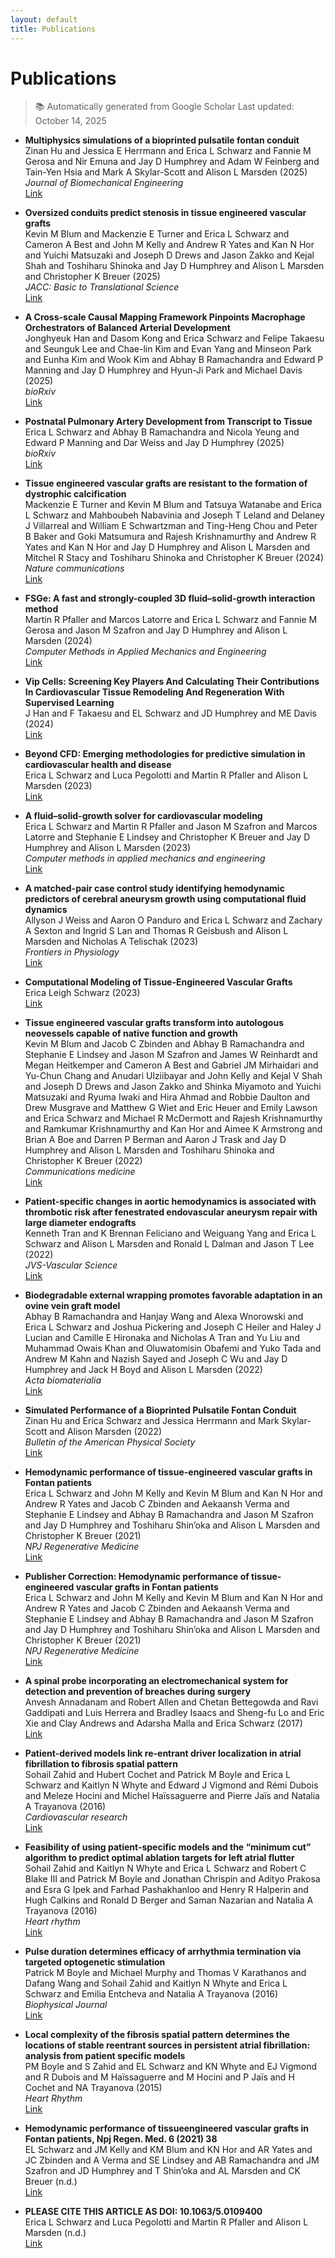 ```yaml
---
layout: default
title: Publications
---
```


# Publications

> 📚 Automatically generated from Google Scholar
> Last updated: October 14, 2025


- **Multiphysics simulations of a bioprinted pulsatile fontan conduit**  
  Zinan Hu and Jessica E Herrmann and Erica L Schwarz and Fannie M Gerosa and Nir Emuna and Jay D Humphrey and Adam W Feinberg and Tain-Yen Hsia and Mark A Skylar-Scott and Alison L Marsden (2025)  
  *Journal of Biomechanical Engineering*  
  [Link](https://asmedigitalcollection.asme.org/biomechanical/article-abstract/147/7/071001/1214591)

- **Oversized conduits predict stenosis in tissue engineered vascular grafts**  
  Kevin M Blum and Mackenzie E Turner and Erica L Schwarz and Cameron A Best and John M Kelly and Andrew R Yates and Kan N Hor and Yuichi Matsuzaki and Joseph D Drews and Jason Zakko and Kejal Shah and Toshiharu Shinoka and Jay D Humphrey and Alison L Marsden and Christopher K Breuer (2025)  
  *JACC: Basic to Translational Science*  
  [Link](https://www.sciencedirect.com/science/article/pii/S2452302X25000658)

- **A Cross-scale Causal Mapping Framework Pinpoints Macrophage Orchestrators of Balanced Arterial Development**  
  Jonghyeuk Han and Dasom Kong and Erica Schwarz and Felipe Takaesu and Seunguk Lee and Chae-lin Kim and Evan Yang and Minseon Park and Eunha Kim and Wook Kim and Abhay B Ramachandra and Edward P Manning and Jay D Humphrey and Hyun-Ji Park and Michael Davis (2025)  
  *bioRxiv*  
  [Link](https://www.biorxiv.org/content/10.1101/2025.10.08.681286.abstract)

- **Postnatal Pulmonary Artery Development from Transcript to Tissue**  
  Erica L Schwarz and Abhay B Ramachandra and Nicola Yeung and Edward P Manning and Dar Weiss and Jay D Humphrey (2025)  
  *bioRxiv*  
  [Link](https://pmc.ncbi.nlm.nih.gov/articles/PMC12157632/)

- **Tissue engineered vascular grafts are resistant to the formation of dystrophic calcification**  
  Mackenzie E Turner and Kevin M Blum and Tatsuya Watanabe and Erica L Schwarz and Mahboubeh Nabavinia and Joseph T Leland and Delaney J Villarreal and William E Schwartzman and Ting-Heng Chou and Peter B Baker and Goki Matsumura and Rajesh Krishnamurthy and Andrew R Yates and Kan N Hor and Jay D Humphrey and Alison L Marsden and Mitchel R Stacy and Toshiharu Shinoka and Christopher K Breuer (2024)  
  *Nature communications*  
  [Link](https://www.nature.com/articles/s41467-024-46431-4)

- **FSGe: A fast and strongly-coupled 3D fluid–solid-growth interaction method**  
  Martin R Pfaller and Marcos Latorre and Erica L Schwarz and Fannie M Gerosa and Jason M Szafron and Jay D Humphrey and Alison L Marsden (2024)  
  *Computer Methods in Applied Mechanics and Engineering*  
  [Link](https://www.sciencedirect.com/science/article/pii/S0045782524005152)

- **Vip Cells: Screening Key Players And Calculating Their Contributions In Cardiovascular Tissue Remodeling And Regeneration With Supervised Learning**  
  J Han and F Takaesu and EL Schwarz and JD Humphrey and ME Davis (2024)  
  [Link](https://scholar.google.com/scholar?cluster=8431695312055723732&hl=en&oi=scholarr)

- **Beyond CFD: Emerging methodologies for predictive simulation in cardiovascular health and disease**  
  Erica L Schwarz and Luca Pegolotti and Martin R Pfaller and Alison L Marsden (2023)  
  [Link](https://pubs.aip.org/aip/bpr/article/4/1/011301/2879057)

- **A fluid–solid-growth solver for cardiovascular modeling**  
  Erica L Schwarz and Martin R Pfaller and Jason M Szafron and Marcos Latorre and Stephanie E Lindsey and Christopher K Breuer and Jay D Humphrey and Alison L Marsden (2023)  
  *Computer methods in applied mechanics and engineering*  
  [Link](https://www.sciencedirect.com/science/article/pii/S004578252300436X)

- **A matched-pair case control study identifying hemodynamic predictors of cerebral aneurysm growth using computational fluid dynamics**  
  Allyson J Weiss and Aaron O Panduro and Erica L Schwarz and Zachary A Sexton and Ingrid S Lan and Thomas R Geisbush and Alison L Marsden and Nicholas A Telischak (2023)  
  *Frontiers in Physiology*  
  [Link](https://www.frontiersin.org/journals/physiology/articles/10.3389/fphys.2023.1300754/full)

- **Computational Modeling of Tissue-Engineered Vascular Grafts**  
  Erica Leigh Schwarz (2023)  
  [Link](https://search.proquest.com/openview/6fd0b56d3551b51cbdb994571d712980/1?pq-origsite=gscholar&cbl=18750&diss=y)

- **Tissue engineered vascular grafts transform into autologous neovessels capable of native function and growth**  
  Kevin M Blum and Jacob C Zbinden and Abhay B Ramachandra and Stephanie E Lindsey and Jason M Szafron and James W Reinhardt and Megan Heitkemper and Cameron A Best and Gabriel JM Mirhaidari and Yu-Chun Chang and Anudari Ulziibayar and John Kelly and Kejal V Shah and Joseph D Drews and Jason Zakko and Shinka Miyamoto and Yuichi Matsuzaki and Ryuma Iwaki and Hira Ahmad and Robbie Daulton and Drew Musgrave and Matthew G Wiet and Eric Heuer and Emily Lawson and Erica Schwarz and Michael R McDermott and Rajesh Krishnamurthy and Ramkumar Krishnamurthy and Kan Hor and Aimee K Armstrong and Brian A Boe and Darren P Berman and Aaron J Trask and Jay D Humphrey and Alison L Marsden and Toshiharu Shinoka and Christopher K Breuer (2022)  
  *Communications medicine*  
  [Link](https://www.nature.com/articles/s43856-021-00063-7)

- **Patient-specific changes in aortic hemodynamics is associated with thrombotic risk after fenestrated endovascular aneurysm repair with large diameter endografts**  
  Kenneth Tran and K Brennan Feliciano and Weiguang Yang and Erica L Schwarz and Alison L Marsden and Ronald L Dalman and Jason T Lee (2022)  
  *JVS-Vascular Science*  
  [Link](https://www.sciencedirect.com/science/article/pii/S2666350322000098)

- **Biodegradable external wrapping promotes favorable adaptation in an ovine vein graft model**  
  Abhay B Ramachandra and Hanjay Wang and Alexa Wnorowski and Erica L Schwarz and Joshua Pickering and Joseph C Heiler and Haley J Lucian and Camille E Hironaka and Nicholas A Tran and Yu Liu and Muhammad Owais Khan and Oluwatomisin Obafemi and Yuko Tada and Andrew M Kahn and Nazish Sayed and Joseph C Wu and Jay D Humphrey and Jack H Boyd and Alison L Marsden (2022)  
  *Acta biomaterialia*  
  [Link](https://www.sciencedirect.com/science/article/pii/S1742706122005049)

- **Simulated Performance of a Bioprinted Pulsatile Fontan Conduit**  
  Zinan Hu and Erica Schwarz and Jessica Herrmann and Mark Skylar-Scott and Alison Marsden (2022)  
  *Bulletin of the American Physical Society*  
  [Link](https://meetings.aps.org/Meeting/DFD22/Session/S01.76)

- **Hemodynamic performance of tissue-engineered vascular grafts in Fontan patients**  
  Erica L Schwarz and John M Kelly and Kevin M Blum and Kan N Hor and Andrew R Yates and Jacob C Zbinden and Aekaansh Verma and Stephanie E Lindsey and Abhay B Ramachandra and Jason M Szafron and Jay D Humphrey and Toshiharu Shin’oka and Alison L Marsden and Christopher K Breuer (2021)  
  *NPJ Regenerative Medicine*  
  [Link](https://www.nature.com/articles/s41536-021-00148-w)

- **Publisher Correction: Hemodynamic performance of tissue-engineered vascular grafts in Fontan patients**  
  Erica L Schwarz and John M Kelly and Kevin M Blum and Kan N Hor and Andrew R Yates and Jacob C Zbinden and Aekaansh Verma and Stephanie E Lindsey and Abhay B Ramachandra and Jason M Szafron and Jay D Humphrey and Toshiharu Shin’oka and Alison L Marsden and Christopher K Breuer (2021)  
  *NPJ Regenerative Medicine*  
  [Link](https://pmc.ncbi.nlm.nih.gov/articles/PMC8360958/)

- **A spinal probe incorporating an electromechanical system for detection and prevention of breaches during surgery**  
  Anvesh Annadanam and Robert Allen and Chetan Bettegowda and Ravi Gaddipati and Luis Herrera and Bradley Isaacs and Sheng-fu Lo and Eric Xie and Clay Andrews and Adarsha Malla and Erica Schwarz (2017)  
  [Link](https://patents.google.com/patent/US20170056075A1/en)

- **Patient-derived models link re-entrant driver localization in atrial fibrillation to fibrosis spatial pattern**  
  Sohail Zahid and Hubert Cochet and Patrick M Boyle and Erica L Schwarz and Kaitlyn N Whyte and Edward J Vigmond and Rémi Dubois and Meleze Hocini and Michel Haïssaguerre and Pierre Jaïs and Natalia A Trayanova (2016)  
  *Cardiovascular research*  
  [Link](https://academic.oup.com/cardiovascres/article-abstract/110/3/443/1744836)

- **Feasibility of using patient-specific models and the “minimum cut” algorithm to predict optimal ablation targets for left atrial flutter**  
  Sohail Zahid and Kaitlyn N Whyte and Erica L Schwarz and Robert C Blake III and Patrick M Boyle and Jonathan Chrispin and Adityo Prakosa and Esra G Ipek and Farhad Pashakhanloo and Henry R Halperin and Hugh Calkins and Ronald D Berger and Saman Nazarian and Natalia A Trayanova (2016)  
  *Heart rhythm*  
  [Link](https://www.sciencedirect.com/science/article/pii/S1547527116302053)

- **Pulse duration determines efficacy of arrhythmia termination via targeted optogenetic stimulation**  
  Patrick M Boyle and Michael Murphy and Thomas V Karathanos and Dafang Wang and Sohail Zahid and Kaitlyn N Whyte and Erica L Schwarz and Emilia Entcheva and Natalia A Trayanova (2016)  
  *Biophysical Journal*  
  [Link](https://www.cell.com/biophysj/fulltext/S0006-3495(15)04310-6)

- **Local complexity of the fibrosis spatial pattern determines the locations of stable reentrant sources in persistent atrial fibrillation: analysis from patient specific models**  
  PM Boyle and S Zahid and EL Schwarz and KN Whyte and EJ Vigmond and R Dubois and M Haïssaguerre and M Hocini and P Jaïs and H Cochet and NA Trayanova (2015)  
  *Heart Rhythm*  
  [Link](https://scholar.google.com/scholar?cluster=14829968984659802707&hl=en&oi=scholarr)

- **Hemodynamic performance of tissueengineered vascular grafts in Fontan patients, Npj Regen. Med. 6 (2021) 38**  
  EL Schwarz and JM Kelly and KM Blum and KN Hor and AR Yates and JC Zbinden and A Verma and SE Lindsey and AB Ramachandra and JM Szafron and JD Humphrey and T Shin’oka and AL Marsden and CK Breuer (n.d.)  
  [Link](https://scholar.google.com/scholar?cluster=10282104494400906300&hl=en&oi=scholarr)

- **PLEASE CITE THIS ARTICLE AS DOI: 10.1063/5.0109400**  
  Erica L Schwarz and Luca Pegolotti and Martin R Pfaller and Alison L Marsden (n.d.)  
  [Link](https://scholar.google.com/scholar?cluster=17441077725524417170&hl=en&oi=scholarr)
